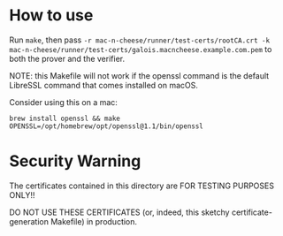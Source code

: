 # How to use
Run `make`, then pass `-r mac-n-cheese/runner/test-certs/rootCA.crt -k mac-n-cheese/runner/test-certs/galois.macncheese.example.com.pem` to both the prover and the verifier.

NOTE: this Makefile will not work if the openssl command is the default LibreSSL command that comes installed on macOS.

Consider using this on a mac:

```
brew install openssl && make OPENSSL=/opt/homebrew/opt/openssl@1.1/bin/openssl
```

# Security Warning

The certificates contained in this directory are FOR TESTING PURPOSES ONLY!!

DO NOT USE THESE CERTIFICATES (or, indeed, this sketchy certificate-generation Makefile) in production.

